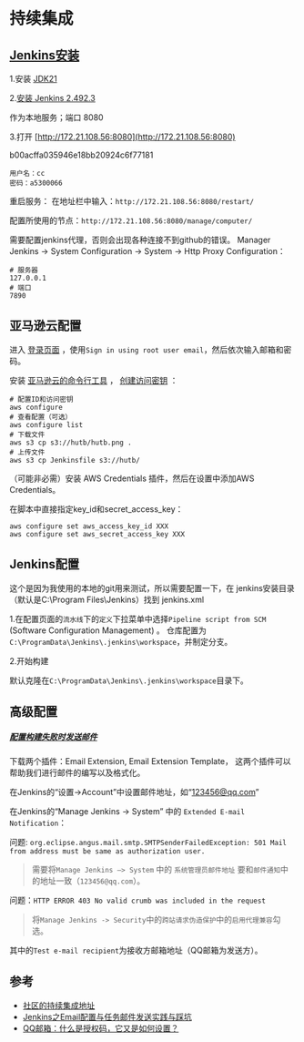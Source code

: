 # 持续集成


## [Jenkins安装](https://sdpro.top/blog/html/article/1051.html)

1.安装 [JDK21](https://java.com/java/technologies/downloads/#jdk21-windows)

2.[安装 Jenkins 2.492.3 ](https://blog.csdn.net/qq_36746815/article/details/127393076)

作为本地服务；端口 8080


3.打开 [http://172.21.108.56:8080](http://172.21.108.56:8080)

b00acffa035946e18bb20924c6f77181

```text
用户名：cc
密码：a5300066
```

重启服务：
在地址栏中输入：`http://172.21.108.56:8080/restart/`


配置所使用的节点：`http://172.21.108.56:8080/manage/computer/`

需要配置jenkins代理，否则会出现各种连接不到github的错误。
Manager Jenkins -> System Configuration -> System -> 
Http Proxy Configuration：
```shell
# 服务器
127.0.0.1
# 端口
7890
```

## 亚马逊云配置
进入 [登录页面](https://signin.aws.amazon.com/) ，使用`Sign in using root user email`，然后依次输入邮箱和密码。

安装 [亚马逊云的命令行工具](https://docs.aws.amazon.com/cli/latest/userguide/getting-started-install.html) ，
[创建访问密钥](https://us-east-1.console.aws.amazon.com/iam/home?region=ap-southeast-2#/security_credentials) ：
```shell
# 配置ID和访问密钥
aws configure
# 查看配置（可选）
aws configure list
# 下载文件
aws s3 cp s3://hutb/hutb.png .
# 上传文件
aws s3 cp Jenkinsfile s3://hutb/
```

（可能非必需）安装 AWS Credentials 插件，然后在设置中添加AWS Credentials。

在脚本中直接指定key_id和secret_access_key：
```shell
aws configure set aws_access_key_id XXX
aws configure set aws_secret_access_key XXX
```


## Jenkins配置

这个是因为我使用的本地的git用来测试，所以需要配置一下，在 jenkins安装目录（默认是C:\Program Files\Jenkins）找到 jenkins.xml

1.在配置页面的`流水线`下的`定义`下拉菜单中选择`Pipeline script from SCM` (Software Configuration Management) 。
仓库配置为`C:\ProgramData\Jenkins\.jenkins\workspace`，并制定分支。


2.开始构建

默认克隆在`C:\ProgramData\Jenkins\.jenkins\workspace`目录下。

## 高级配置

##### [配置构建失败时发送邮件](https://juejin.cn/post/6844904119707123719)

下载两个插件：Email Extension, Email Extension Template， 这两个插件可以帮助我们进行邮件的编写以及格式化。

在Jenkins的“设置->Account”中设置邮件地址，如“123456@qq.com”

在Jenkins的“Manage Jenkins -> System” 中的 `Extended E-mail Notification`：

问题: `org.eclipse.angus.mail.smtp.SMTPSenderFailedException: 501 Mail from address must be same as authorization user.`

> 需要将`Manage Jenkins —> System` 中的 `系统管理员邮件地址` 要和`邮件通知`中的地址一致（`123456@qq.com`）。

问题：`HTTP ERROR 403 No valid crumb was included in the request`

> 将`Manage Jenkins -> Security`中的`跨站请求伪造保护`中的`启用代理兼容`勾选。

其中的`Test e-mail recipient`为接收方邮箱地址（QQ邮箱为发送方）。


## 参考

* [社区的持续集成地址](http://158.109.8.172:8080)
* [Jenkins之Email配置与任务邮件发送实践与踩坑](https://juejin.cn/post/6844904119707123719)
* [QQ邮箱：什么是授权码，它又是如何设置？]()


